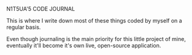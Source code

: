 N1T5UA'5 CODE JOURNAL

This is where I write down most of these things coded by myself on a regular basis.

Even though journaling is the main priority for this little project of mine, eventually it'll become it's own live, open-source application.
